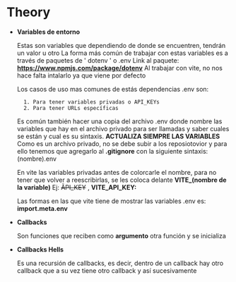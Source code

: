 # Theory

- **Variables de entorno**

    Estas son variables que dependiendo de donde se encuentren, tendrán un valor u otro
    La forma más común de trabajar con estas variables es a través de paquetes de ' dotenv ' o .env
    Link al paquete: **<https://www.npmjs.com/package/dotenv>**
    Al trabajar con vite, no nos hace falta intalarlo ya que viene por defecto

    Los casos de uso mas comunes de estás dependencias .env son:

        1. Para tener variables privadas o API_KEYs
        2. Para tener URLs específicas

    Es común también hacer una copia del archivo .env donde nombre las variables que hay en el archivo privado para ser llamadas y saber cuales se están y cual es su sintaxis.
    **ACTUALIZA SIEMPRE LAS VARIABLES**
    Como es un archivo privado, no se debe subir a los reposiotovior y para ello tenemos que agregarlo al **.gitignore** con la siguiente sintaxis: (nombre).env

    En vite las variables privadas antes de colorcarle el nombre, para no tener que volver a reescribirlas, se les coloca delante **VITE_(nombre de la variable)**
    Ej: ~~ÃPI_KEY~~ , **VITE_API_KEY:**

    Las formas en las que vite tiene de mostrar las variables .env es: **import.meta.env**

- **Callbacks**

    Son funciones que reciben como **argumento** otra función y se inicializa

- **Callbacks Hells**

    Es una recursión de callbacks, es decir, dentro de un callback hay otro callback que a su vez tiene otro callback y así sucesivamente
